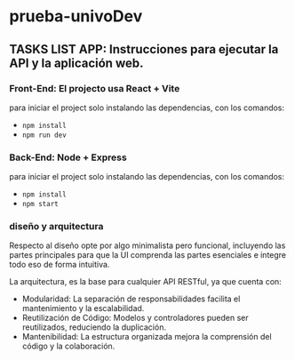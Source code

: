 # prueba-univoDev
## TASKS LIST APP: Instrucciones para ejecutar la API y la aplicación web.

### Front-End: El projecto usa React + Vite
  para iniciar el project solo instalando las dependencias, con los comandos: 
  - `npm install`
  -  `npm run dev`
### Back-End: Node + Express
  para iniciar el project solo instalando las dependencias, con los comandos: 
  - `npm install`
  -  `npm start`

### diseño y arquitectura 
Respecto al diseño opte por algo minimalista pero funcional, incluyendo las partes principales para que la UI comprenda las partes esenciales e integre todo eso de forma intuitiva. 

La arquitectura, es la base para cualquier API RESTful, ya que cuenta con:
- Modularidad: La separación de responsabilidades facilita el mantenimiento y la escalabilidad.
- Reutilización de Código: Modelos y controladores pueden ser reutilizados, reduciendo la duplicación.
- Mantenibilidad: La estructura organizada mejora la comprensión del código y la colaboración.

